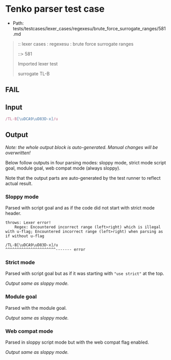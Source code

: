 # Tenko parser test case

- Path: tests/testcases/lexer_cases/regexesu/brute_force_surrogate_ranges/581.md

> :: lexer cases : regexesu : brute force surrogate ranges
>
> ::> 581
>
> Imported lexer test
>
> surrogate TL-B

## FAIL

## Input

`````js
/TL-B[\uDCA9\uD83D-x]/u
`````

## Output

_Note: the whole output block is auto-generated. Manual changes will be overwritten!_

Below follow outputs in four parsing modes: sloppy mode, strict mode script goal, module goal, web compat mode (always sloppy).

Note that the output parts are auto-generated by the test runner to reflect actual result.

### Sloppy mode

Parsed with script goal and as if the code did not start with strict mode header.

`````
throws: Lexer error!
    Regex: Encountered incorrect range (left>right) which is illegal with u-flag; Encountered incorrect range (left>right) when parsing as if without u-flag

/TL-B[\uDCA9\uD83D-x]/u
^^^^^^^^^^^^^^^^^^^^^^------- error
`````

### Strict mode

Parsed with script goal but as if it was starting with `"use strict"` at the top.

_Output same as sloppy mode._

### Module goal

Parsed with the module goal.

_Output same as sloppy mode._

### Web compat mode

Parsed in sloppy script mode but with the web compat flag enabled.

_Output same as sloppy mode._
